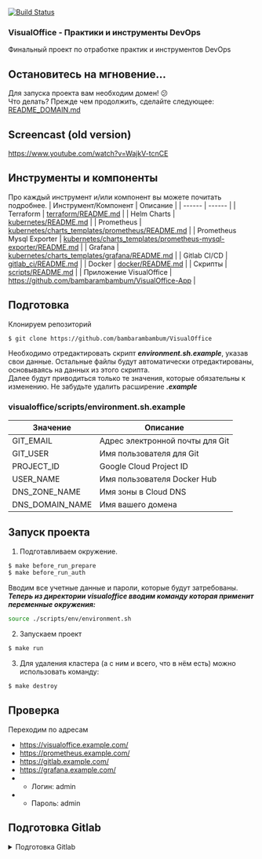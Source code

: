 [![Build Status](https://travis-ci.com/bambarambambum/visualoffice-.svg?branch=master)](https://travis-ci.com/bambarambambum/visualoffice-)  
### VisualOffice - Практики и инструменты DevOps
Финальный проект по отработке практик и инструментов DevOps  

## Остановитесь на мгновение...
Для запуска проекта вам необходим домен! :confused:  
Что делать? Прежде чем продолжить, сделайте следующее: [README_DOMAIN.md](https://github.com/bambarambambum/VisualOffice/blob/master/README_DOMAIN.md)  
## Screencast (old version)

https://www.youtube.com/watch?v=WajkV-tcnCE

## Инструменты и компоненты
Про каждый инструмент и/или компонент вы можете почитать подробнее.
| Инструмент/Компонент | Описание |
| ------ | ------ |
| Terraform | [terraform/README.md](https://github.com/bambarambambum/VisualOffice/tree/master/terraform) |
| Helm Charts | [kubernetes/README.md](https://github.com/bambarambambum/VisualOffice/blob/master/kubernetes) |
| Prometheus | [kubernetes/charts_templates/prometheus/README.md](https://github.com/bambarambambum/VisualOffice/blob/master/kubernetes/charts_templates/prometheus) |
| Prometheus Mysql Exporter | [kubernetes/charts_templates/prometheus-mysql-exporter/README.md](https://github.com/bambarambambum/VisualOffice/blob/master/kubernetes/charts_templates/prometheus-mysql-exporter) |
| Grafana | [kubernetes/charts_templates/grafana/README.md](https://github.com/bambarambambum/VisualOffice/blob/master/kubernetes/charts_templates/grafana) |
| Gitlab CI/CD | [gitlab_ci/README.md](https://github.com/bambarambambum/VisualOffice/blob/master/gitlab_ci) |
| Docker | [docker/README.md](https://github.com/bambarambambum/VisualOffice/blob/master/docker) |
| Скрипты | [scripts/README.md](https://github.com/bambarambambum/VisualOffice/blob/master/scripts) |
| Приложение VisualOffice | https://github.com/bambarambambum/VisualOffice-App |
## Подготовка
Клонируем репозиторий
```sh
$ git clone https://github.com/bambarambambum/VisualOffice
```
Необходимо отредактировать скрипт ***environment.sh.example***, указав свои данные. Остальные файлы будут автоматически отредактированы, основываясь на данных из этого скрипта.  
Далее будут приводиться только те значения, которые обязательны к изменению. Не забудьте удалить расширение ***.example***
### visualoffice/scripts/environment.sh.example
| Значение | Описание |
| ------ | ------ |
| GIT_EMAIL | Адрес электронной почты для Git |
| GIT_USER | Имя пользователя для Git |
| PROJECT_ID | Google Cloud Project ID |
| USER_NAME | Имя пользователя Docker Hub |
| DNS_ZONE_NAME | Имя зоны в Cloud DNS |
| DNS_DOMAIN_NAME | Имя вашего домена |
## Запуск проекта
1) Подготавливаем окружение.
```sh
$ make before_run_prepare
$ make before_run_auth
```
Вводим все учетные данные и пароли, которые будут затребованы.  
***Теперь из директории visualoffice вводим команду которая применит переменные окружения:***
```sh
source ./scripts/env/environment.sh
```
2) Запускаем проект
```sh
$ make run
```
3) Для удаления кластера (а с ним и всего, что в нём есть) можно использовать команду:
```sh
$ make destroy
```
## Проверка
Переходим по адресам
* https://visualoffice.example.com/
* https://prometheus.example.com/
* https://gitlab.example.com/
* https://grafana.example.com/
* - Логин: admin
* - Пароль: admin

## Подготовка Gitlab
<details><summary>Подготовка Gitlab</summary>

1) Необходимо авторизоваться в https://gitlab.example.com/
Для получения пароля root воспользуйтесь следующей командой:  
```kubectl get secret -n application gitlab-gitlab-initial-root-password -ojsonpath='{.data.password}' | base64 --decode ; echo```
Так же, для удобства рекомендую сменить пароль root'а.  
2) Создать группу с вашим именем пользователя Docker Hub
3) Прописать 3 переменные в свежесозданной группе
```
CI_REGISTRY_USER - логин в Docker Hub
CI_REGISTRY_PASSWORD - пароль от Docker Hub
URL - название вашего домена (example.com)
```
3) Создать внутри группы 2 проекта, один с именем visualoffice, второй с именем visualoffice-deploy
4) Создать триггер в проекте visualoffice-deploy https://docs.gitlab.com/ee/ci/triggers/ (пункт Adding a new trigger)
5) Проверить URL вызова триггера и вписать ID триггера в visualoffice/.gitlab-ci.yml
```
# Trigger for deploy to staging #
release_deploy:
  stage: release_deploy
  variables:
    TRIGGER_TOKEN: 0dsd2fse946c0esfar4sfvc8b68d9e <------- ID триггера
...
  script:
    - >
      curl -X POST \
        -F token="$TRIGGER_TOKEN" \
        -F ref="$REF" \
        https://gitlab.$URL/api/v4/projects/2/trigger/pipeline <-------- URL вызова триггера
```
4) Для запуска pipeline'ов, нужно отправить файлы в репозитории. Делаем это командой:
```sh
make gitlab_prepare_repo
```
5) Теперь можно проверять pipeline'ы
</details>
